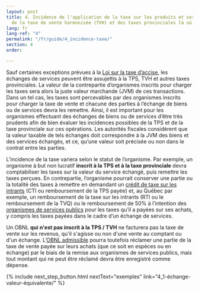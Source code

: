 ```yaml
---
layout: post
title: 4. Incidence de l'application de la taxe sur les produits et services (TPS)
  de la taxe de vente harmonisée (TVH) et des taxes provinciales là où applicables
lang: fr
lang-ref: "4"
permalink: "/fr/guide/4_incidence-taxe/"
section: 4
order: 

---
```

Sauf certaines exceptions prévues à la <a class="external" href="https://www.canada.ca/fr/agence-revenu/services/formulaires-publications/publications/news93/nouvelles-accise-tps-tvh-no-93.html" target="_blank">Loi sur la taxe d’accise</a>, les échanges de services peuvent être assujettis à la TPS, TVH et autres taxes provinciales. La valeur de la contrepartie d’organismes inscrits pour charger les taxes sera alors la juste valeur marchande (JVM) de ces transactions. Dans un tel cas, les taxes sont percevables par des organismes inscrits pour charger la taxe de vente et chacune des parties à l’échange de biens ou de services devra les remettre. Ainsi, il est important pour les organismes effectuant des échanges de biens ou de services d’être très prudents afin de bien évaluer les incidences possibles de la TPS et de la taxe provinciale sur ces opérations. Les autorités fiscales considèrent que la valeur taxable de tels échanges doit correspondre à la JVM des biens et des services échangés, et ce, qu’une valeur soit précisée ou non dans le contrat entre les parties.

L’incidence de la taxe variera selon le statut de l’organisme. Par exemple, un organisme à but non lucratif **inscrit à la TPS et à la taxe provinciale** devra comptabiliser les taxes sur la valeur du service échangé, puis remettre les taxes perçues. En contrepartie, l’organisme pourrait conserver une partie ou la totalité des taxes à remettre en demandant un <a class="tip" href="{{site.baseurl}}/fr/boîte_à_outils/lexique#cti-crédit-de-taxe-sur-les-intrants" target="_blank" title="Si vous êtes inscrits au fichier de la TPS, vous pouvez demander des crédits pour récupérer la TPS que vous avez payée (ou qui est devenue exigible) sur les biens et les services acquis, importés ou transférés pour les utiliser, les consommer ou les fournir dans le cadre de vos activités commerciales. Ces crédits sont appelés crédits de taxe sur les intrants (CTI), dans le régime de la TPS.">crédit de taxe sur les intrants</a> (CTI ou remboursement de la TPS payée) et, au Québec par exemple, un remboursement de la taxe sur les intrants (RTI ou le remboursement de la TVQ) ou le remboursement de 50% à l’intention des <a class="tip" href="{{site.baseurl}}/fr/boîte_à_outils/lexique#organisme-de-services-publics" target="_blank" title="Organisme sans but lucratif, organisme de bienfaisance, municipalité, administration hospitalière ou scolaire, collège public ou université.">organismes de services publics</a> pour les taxes qu’il a payées sur ses achats, y compris les taxes payées dans le cadre d’un échange de services.

Un OBNL **qui** **n'est pas inscrit à la TPS / TVH** ne facturera pas la taxe de vente sur les revenus, qu'il s'agisse ou non d'une vente au comptant ou d'un échange. L’<a class="tip" href="{{site.baseurl}}/fr/boîte_à_outils/lexique#organisme-sans-but-lucratif-admissible" target="_blank">OBNL admissible</a> pourra toutefois réclamer une partie de la taxe de vente payée sur leurs achats (que ce soit en espèces ou en échange) par le biais de la remise aux organismes de services publics, mais tout montant qui ne peut être réclamé devra être enregistré comme dépense.

{% include next_step_button.html nextText="exemples" link="4_1-échange-valeur-équivalente/" %}